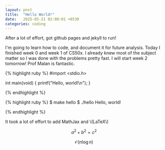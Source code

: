 ```yaml
---
layout: post
title:  "Hello World!"
date:   2025-05-21 02:00:01 +0530
categories: coding
---
```


After a lot of effort, got github pages and jekyll to run!

I'm going to learn how to code, and document it for future analysis. Today I finished week 0 and week 1 of CS50x. I already knew most of the subject matter so I was done with the problems pretty fast. I will start week 2 tomorrow! Prof Malan is fantastic. 

{% highlight ruby %}
#import <stdio.h>

int main(void)
{
    printf("Hello, world!\n");
}

{% endhighlight %}


{% highlight ruby %}
$ make hello
$ ./hello
Hello, world!

{% endhighlight %}

It took a lot of effort to add MathJax and \\(LaTeX\\)

$$a^2 + b^2 = c^2$$

$$\mathcal{O}(n\log n)$$
